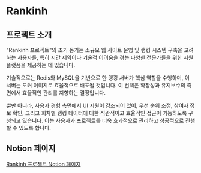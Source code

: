 # Rankinh

## 프로젝트 소개

"Rankinh 프로젝트"의 초기 동기는 소규모 웹 사이트 운영 및 랭킹 시스템 구축을 고려하는 사용자들, 특히 시간 제약이나 기술적 어려움을 겪는 다양한 전문가들을 위한 지원 플랫폼을 제공하는 데 있습니다.

기술적으로는 Redis와 MySQL을 기반으로 한 랭킹 서버가 핵심 역할을 수행하며, 이 서버는 도커 이미지로 효율적으로 배포될 것입니다. 이 선택은 확장성과 유지보수의 측면에서 효율적인 관리를 지향하는 결정입니다.

뿐만 아니라, 사용자 경험 측면에서 UI 지원이 강조되어 있어, 우선 순위 조정, 참여자 정보 확인, 그리고 회차별 랭킹 데이터에 대한 직관적이고 효율적인 접근이 가능하도록 구성되고 있습니다. 이는 사용자가 프로젝트를 더욱 효과적으로 관리하고 성공적으로 진행할 수 있도록 합니다.

## Notion 페이지

[Rankinh 프로젝트 Notion 페이지](https://www.notion.so/sangjinsu/Rankinh-854e72672c904b44a7861105c984398e?pvs=4)